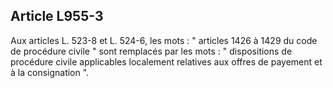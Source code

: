 Article L955-3
----
Aux articles L. 523-8 et L. 524-6, les mots : " articles 1426 à 1429 du code de
procédure civile " sont remplacés par les mots : " dispositions de procédure
civile applicables localement relatives aux offres de payement et à la
consignation ".
